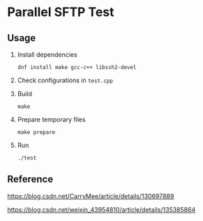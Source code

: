 # Parallel SFTP Test

## Usage

1. Install dependencies

    ```
    dnf install make gcc-c++ libssh2-devel
    ```

2. Check configurations in `test.cpp`

3. Build

    ```
    make
    ```

4. Prepare temporary files

    ```
    make prepare
    ```

4. Run

    ```
    ./test
    ```

## Reference

https://blog.csdn.net/CarryMee/article/details/130697889

https://blog.csdn.net/weixin_43954810/article/details/135385864